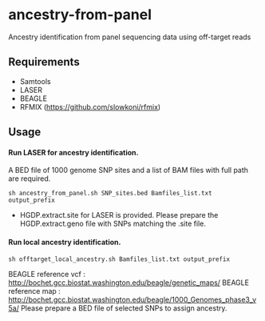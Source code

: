 # ancestry-from-panel
Ancestry identification from panel sequencing data using off-target reads
## Requirements
* Samtools
* LASER
* BEAGLE
* RFMIX (https://github.com/slowkoni/rfmix)

## Usage 

#### Run LASER for ancestry identification. 
A BED file of 1000 genome SNP sites and a list of BAM files with full path are required. 

```
sh ancestry_from_panel.sh SNP_sites.bed Bamfiles_list.txt output_prefix
```
* HGDP.extract.site for LASER is provided. Please prepare the HGDP.extract.geno file with SNPs matching the .site file.


#### Run local ancestry identification.
```
sh offtarget_local_ancestry.sh Bamfiles_list.txt output_prefix
```

BEAGLE reference vcf : http://bochet.gcc.biostat.washington.edu/beagle/genetic_maps/ 
BEAGLE reference map : http://bochet.gcc.biostat.washington.edu/beagle/1000_Genomes_phase3_v5a/ 
Please prepare a BED file of selected SNPs to assign ancestry.
